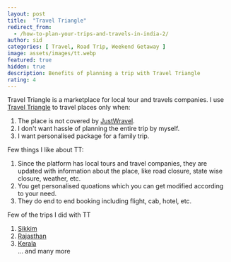 ```yaml
---
layout: post
title:  "Travel Triangle"
redirect_from:
  - /how-to-plan-your-trips-and-travels-in-india-2/
author: sid
categories: [ Travel, Road Trip, Weekend Getaway ]
image: assets/images/tt.webp
featured: true
hidden: true
description: Benefits of planning a trip with Travel Triangle
rating: 4
---
```


Travel Triangle is a marketplace for local tour and travels companies. I use [Travel Triangle](https://traveltriangle.com/) to travel places only when:
1. The place is not covered by [JustWravel](https://www.justwravel.com/).
2. I don't want hassle of planning the entire trip by myself.
3. I want personalised package for a family trip.

Few things I like about TT:
1. Since the platform has local tours and travel companies, they are updated with information about the place, like road closure, state wise closure, weather, etc.
2. You get personalised quoations which you can get modified according to your need.
3. They do end to end booking including flight, cab, hotel, etc.

Few of the trips I did with TT
1. [Sikkim](https://traveltriangle.com/agents/343038343731332d53696b-sikkim-hills-tours-and-travels)
2. [Rajasthan](https://traveltriangle.com/agents/323139323933372d547269-trippy-holidays)
3. [Kerala](https://traveltriangle.com/agents/3139383738372d736b79-sky-tours-and-travel-com)
<br/>... and many more